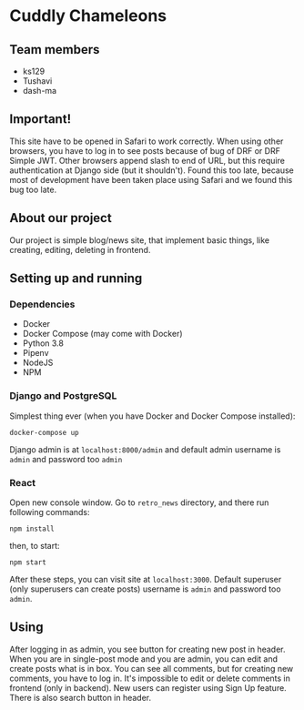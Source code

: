 # Cuddly Chameleons
## Team members
- ks129
- Tushavi
- dash-ma

## Important!
This site have to be opened in Safari to work correctly. When using other browsers, you have to log in to see posts because of bug of DRF or DRF Simple JWT. Other browsers append slash to end of URL, but this require authentication at Django side (but it shouldn't). Found this too late, because most of development have been taken place using Safari and we found this bug too late.

## About our project
Our project is simple blog/news site, that implement basic things, like creating, editing, deleting in frontend.

## Setting up and running
### Dependencies
- Docker
- Docker Compose (may come with Docker)
- Python 3.8
- Pipenv
- NodeJS
- NPM

### Django and PostgreSQL
Simplest thing ever (when you have Docker and Docker Compose installed):
```
docker-compose up
```
Django admin is at `localhost:8000/admin` and default admin username is `admin` and password too `admin`

### React
Open new console window. Go to `retro_news` directory, and there run following commands:
```
npm install
```
then, to start:
```
npm start
```
After these steps, you can visit site at `localhost:3000`.
Default superuser (only superusers can create posts) username is `admin` and password too `admin`.

## Using
After logging in as admin, you see button for creating new post in header. When you are in single-post mode and you are admin, you can edit and create posts what is in box. You can see all comments, but for creating new comments, you have to log in. It's impossible to edit or delete comments in frontend (only in backend). New users can register using Sign Up feature. There is also search button in header.
